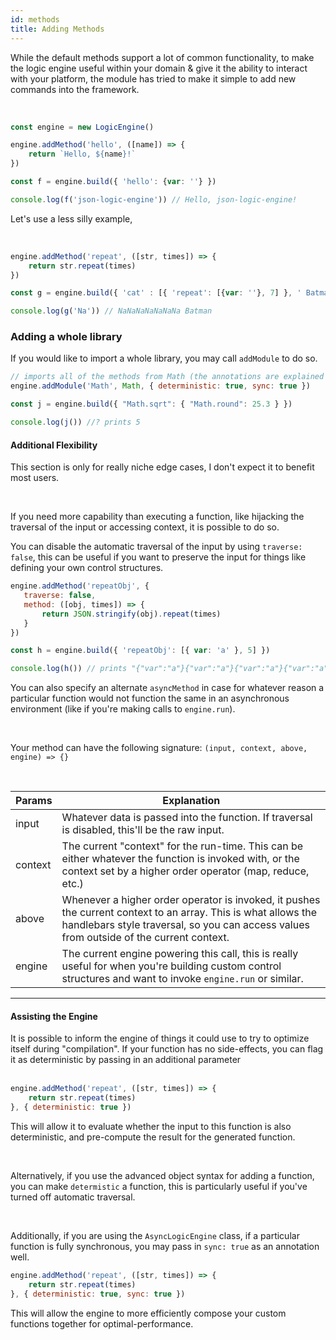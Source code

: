 ```yaml
---
id: methods
title: Adding Methods 
---
```


While the default methods support a lot of common functionality, to make the logic engine useful within your domain & give it the ability to interact with your platform, the module has tried to make it simple to add new commands into the framework.

<br/>


```js
const engine = new LogicEngine()

engine.addMethod('hello', ([name]) => {
    return `Hello, ${name}!`
})

const f = engine.build({ 'hello': {var: ''} })

console.log(f('json-logic-engine')) // Hello, json-logic-engine!
```

Let's use a less silly example,

<br/>


```js
engine.addMethod('repeat', ([str, times]) => {
    return str.repeat(times)
})

const g = engine.build({ 'cat' : [{ 'repeat': [{var: ''}, 7] }, ' Batman'] })

console.log(g('Na')) // NaNaNaNaNaNaNa Batman 
```

### Adding a whole library


If you would like to import a whole library, you may call `addModule` to do so.

```js
// imports all of the methods from Math (the annotations are explained below, and can be left off. They can help optimize your logic though.)
engine.addModule('Math', Math, { deterministic: true, sync: true })

const j = engine.build({ "Math.sqrt": { "Math.round": 25.3 } })

console.log(j()) //? prints 5
```


#### Additional Flexibility


This section is only for really niche edge cases, I don't expect it to benefit most users.

<br/>

If you need more capability than executing a function, like hijacking the traversal of the input or accessing context, it is possible to do so. 


You can disable the automatic traversal of the input by using `traverse: false`, this can be useful if you want to preserve the input for things like defining your own control structures.

```js
engine.addMethod('repeatObj', {
   traverse: false,
   method: ([obj, times]) => {
       return JSON.stringify(obj).repeat(times)
   }
})

const h = engine.build({ 'repeatObj': [{ var: 'a' }, 5] })

console.log(h()) // prints "{"var":"a"}{"var":"a"}{"var":"a"}{"var":"a"}{"var":"a"}"
```

You can also specify an alternate `asyncMethod` in case for whatever reason a particular function would not function the same in an asynchronous environment (like if you're making calls to `engine.run`).


<br/>


Your method can have the following signature:
`(input, context, above, engine) => {}`

<br/>


Params | Explanation
-- | --
input | Whatever data is passed into the function. If traversal is disabled, this'll be the raw input.
context | The current "context" for the run-time. This can be either whatever the function is invoked with, or the context set by a higher order operator (map, reduce, etc.)
above | Whenever a higher order operator is invoked, it pushes the current context to an array.  This is what allows the handlebars style traversal, so you can access values from outside of the current context.
engine | The current engine powering this call, this is really useful for when you're building custom control structures and want to invoke `engine.run` or similar.




--- 

#### Assisting the Engine 

It is possible to inform the engine of things it could use to try to optimize itself during "compilation". If your function has no side-effects, you can flag it as deterministic by passing in an additional parameter <br/><br/>

```js
engine.addMethod('repeat', ([str, times]) => {
    return str.repeat(times)
}, { deterministic: true })
```

This will allow it to evaluate whether the input to this function is also deterministic, and pre-compute the result for the generated function.


<br/>

Alternatively, if you use the advanced object syntax for adding a function, you can make `determistic` a function, this is particularly useful if you've turned off automatic traversal.

<br/>

Additionally, if you are using the `AsyncLogicEngine` class, if a particular function is fully synchronous, you may pass in `sync: true` as an annotation well.


```js
engine.addMethod('repeat', ([str, times]) => {
    return str.repeat(times)
}, { deterministic: true, sync: true })
```

This will allow the engine to more efficiently compose your custom functions together for optimal-performance.
